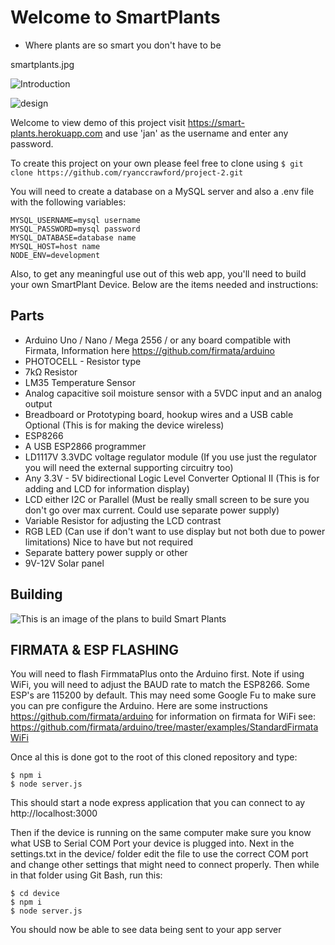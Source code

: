 # Welcome to SmartPlants
- Where plants are so smart you don't have to be

smartplants.jpg

![Introduction][Introduction]

[Introduction]: http://ryancrawford.me/smart3.gif "Introduction"

![design][design]

[design]: http://ryancrawford.me/smartplants.jpg "design"

Welcome to view demo of this project visit https://smart-plants.herokuapp.com and use 'jan' as the username and enter any password.

To create this project on your own please feel free to clone using 
```$ git clone https://github.com/ryanccrawford/project-2.git```

You will need to create a database on a MySQL server and also a .env file with the following variables:
```
MYSQL_USERNAME=mysql username
MYSQL_PASSWORD=mysql password
MYSQL_DATABASE=database name
MYSQL_HOST=host name
NODE_ENV=development
```
Also, to get any meaningful use out of this web app, you'll need to build your own SmartPlant Device. Below are the items needed and instructions:

## Parts ## 
- Arduino Uno / Nano / Mega 2556 / or any board compatible with Firmata, Information here https://github.com/firmata/arduino
- PHOTOCELL - Resistor type
- 7kΩ Resistor
- LM35 Temperature Sensor
- Analog capacitive soil moisture sensor with a 5VDC input and an analog output
- Breadboard or Prototyping board, hookup wires and a USB cable 
Optional (This is for making the device wireless)
- ESP8266
- A USB ESP2866 programmer 
- LD1117V 3.3VDC voltage regulator module (If you use just the regulator you will need the external supporting circuitry too)
- Any 3.3V - 5V bidirectional Logic Level Converter
Optional II (This is for adding and LCD for information display)
- LCD either I2C or Parallel (Must be really small screen to be sure you don't go over max current. Could use separate power supply)
- Variable Resistor for adjusting the LCD contrast
- RGB LED (Can use if don't want to use display but not both due to power limitations)
Nice to have but not required
- Separate battery power supply or other
- 9V-12V Solar panel

## Building ##


![This is an image of the plans to build Smart Plants][info]

[info]: http://ryancrawford.me/assets/downloads/smartplants_build.jpg "Logo Title Text 2"

## FIRMATA & ESP FLASHING ##
You will need to flash FirmmataPlus onto the Arduino first. Note if using WiFi, you will need to adjust the BAUD rate to match the ESP8266. Some ESP's are 115200 by default. This may need some Google Fu to make sure you can pre configure the Arduino.
Here are some instructions https://github.com/firmata/arduino for information on firmata for WiFi see: https://github.com/firmata/arduino/tree/master/examples/StandardFirmataWiFi

Once al this is done got to the root of this cloned repository and type:
```
$ npm i
$ node server.js
```
This should start a node express application that you can connect to ay http://localhost:3000

Then if the device is running on the same computer make sure you know what USB to Serial COM Port your device is plugged into. Next in the settings.txt in the device/ folder edit the file to use the correct COM port and change other settings that might need to connect properly. Then while in that folder using Git Bash, run this:

```
$ cd device
$ npm i
$ node server.js
```

You should now be able to see data being sent to your app server






